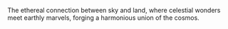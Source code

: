 The ethereal connection between sky and land, where celestial wonders meet earthly marvels, forging a harmonious union of the cosmos.